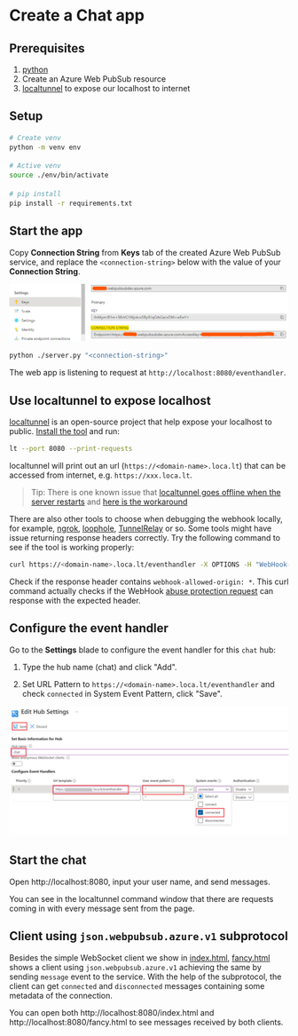 # Create a Chat app

## Prerequisites

1. [python](https://www.python.org/)
2. Create an Azure Web PubSub resource
3. [localtunnel](https://github.com/localtunnel/localtunnel) to expose our localhost to internet

## Setup

```bash
# Create venv
python -m venv env

# Active venv
source ./env/bin/activate

# pip install
pip install -r requirements.txt
```

## Start the app

Copy **Connection String** from **Keys** tab of the created Azure Web PubSub service, and replace the `<connection-string>` below with the value of your **Connection String**.

![Connection String](./../../../docs/images/portal_conn.png)

```bash
python ./server.py "<connection-string>"
```

The web app is listening to request at `http://localhost:8080/eventhandler`.

## Use localtunnel to expose localhost

[localtunnel](https://github.com/localtunnel/localtunnel) is an open-source project that help expose your localhost to public. [Install the tool](https://github.com/localtunnel/localtunnel#installation) and run:

```bash
lt --port 8080 --print-requests
```

localtunnel will print out an url (`https://<domain-name>.loca.lt`) that can be accessed from internet, e.g. `https://xxx.loca.lt`.

> Tip:
> There is one known issue that [localtunnel goes offline when the server restarts](https://github.com/localtunnel/localtunnel/issues/466) and [here is the workaround](https://github.com/localtunnel/localtunnel/issues/466#issuecomment-1030599216)  

There are also other tools to choose when debugging the webhook locally, for example, [ngrok](​https://ngrok.com/), [loophole](https://loophole.cloud/docs/), [TunnelRelay](https://github.com/OfficeDev/microsoft-teams-tunnelrelay) or so. Some tools might have issue returning response headers correctly. Try the following command to see if the tool is working properly:

```bash
curl https://<domain-name>.loca.lt/eventhandler -X OPTIONS -H "WebHook-Request-Origin: *" -H "ce-awpsversion: 1.0" --ssl-no-revoke -i
```

Check if the response header contains `webhook-allowed-origin: *`. This curl command actually checks if the WebHook [abuse protection request](https://docs.microsoft.com/azure/azure-web-pubsub/reference-cloud-events#webhook-validation) can response with the expected header.

## Configure the event handler

Go to the **Settings** blade to configure the event handler for this `chat` hub:

1. Type the hub name (chat) and click "Add".

2. Set URL Pattern to `https://<domain-name>.loca.lt/eventhandler` and check `connected` in System Event Pattern, click "Save".

![Event Handler](./../../../docs/images/portal_event_handler.png)

## Start the chat

Open http://localhost:8080, input your user name, and send messages.

You can see in the localtunnel command window that there are requests coming in with every message sent from the page.

## Client using `json.webpubsub.azure.v1` subprotocol
Besides the simple WebSocket client we show in [index.html](./public/index.html), [fancy.html](./public/fancy.html) shows a client using `json.webpubsub.azure.v1` achieving the same by sending `message` event to the service. With the help of the subprotocol, the client can get `connected` and `disconnected` messages containing some metadata of the connection.

You can open both http://localhost:8080/index.html and http://localhost:8080/fancy.html to see messages received by both clients.
